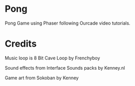 # Pong
 
Pong Game using Phaser following Ourcade video tutorials.

# Credits

Music loop is 8 Bit Cave Loop by Frenchyboy

Sound effects from Interface Sounds packs by Kenney.nl

Game art from Sokoban by Kenney

